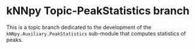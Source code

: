 # kNNpy Topic-PeakStatistics branch

This is a topic branch dedicated to the development of the ``kNNpy.Auxiliary.PeakStatistics`` sub-module that computes statistics of peaks.